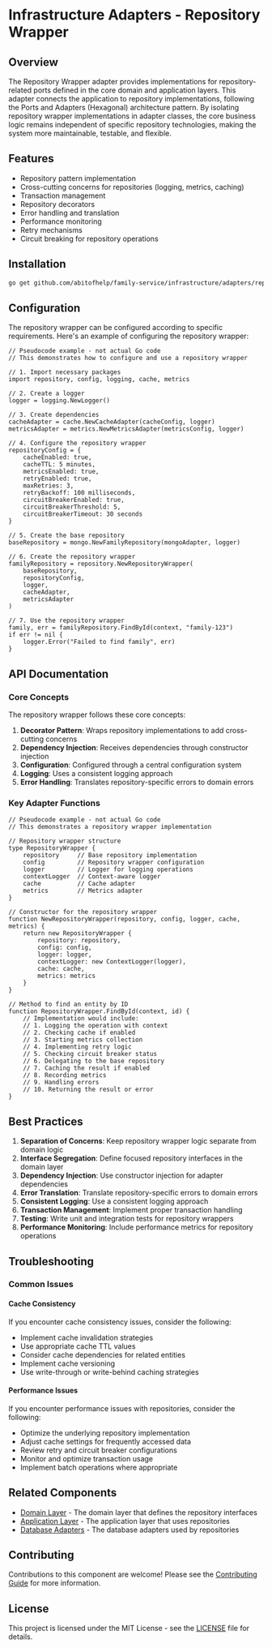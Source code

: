 # Infrastructure Adapters - Repository Wrapper

## Overview

The Repository Wrapper adapter provides implementations for repository-related ports defined in the core domain and application layers. This adapter connects the application to repository implementations, following the Ports and Adapters (Hexagonal) architecture pattern. By isolating repository wrapper implementations in adapter classes, the core business logic remains independent of specific repository technologies, making the system more maintainable, testable, and flexible.

## Features

- Repository pattern implementation
- Cross-cutting concerns for repositories (logging, metrics, caching)
- Transaction management
- Repository decorators
- Error handling and translation
- Performance monitoring
- Retry mechanisms
- Circuit breaking for repository operations

## Installation

```bash
go get github.com/abitofhelp/family-service/infrastructure/adapters/repositorywrapper
```

## Configuration

The repository wrapper can be configured according to specific requirements. Here's an example of configuring the repository wrapper:

```
// Pseudocode example - not actual Go code
// This demonstrates how to configure and use a repository wrapper

// 1. Import necessary packages
import repository, config, logging, cache, metrics

// 2. Create a logger
logger = logging.NewLogger()

// 3. Create dependencies
cacheAdapter = cache.NewCacheAdapter(cacheConfig, logger)
metricsAdapter = metrics.NewMetricsAdapter(metricsConfig, logger)

// 4. Configure the repository wrapper
repositoryConfig = {
    cacheEnabled: true,
    cacheTTL: 5 minutes,
    metricsEnabled: true,
    retryEnabled: true,
    maxRetries: 3,
    retryBackoff: 100 milliseconds,
    circuitBreakerEnabled: true,
    circuitBreakerThreshold: 5,
    circuitBreakerTimeout: 30 seconds
}

// 5. Create the base repository
baseRepository = mongo.NewFamilyRepository(mongoAdapter, logger)

// 6. Create the repository wrapper
familyRepository = repository.NewRepositoryWrapper(
    baseRepository,
    repositoryConfig,
    logger,
    cacheAdapter,
    metricsAdapter
)

// 7. Use the repository wrapper
family, err = familyRepository.FindById(context, "family-123")
if err != nil {
    logger.Error("Failed to find family", err)
}
```

## API Documentation

### Core Concepts

The repository wrapper follows these core concepts:

1. **Decorator Pattern**: Wraps repository implementations to add cross-cutting concerns
2. **Dependency Injection**: Receives dependencies through constructor injection
3. **Configuration**: Configured through a central configuration system
4. **Logging**: Uses a consistent logging approach
5. **Error Handling**: Translates repository-specific errors to domain errors

### Key Adapter Functions

```
// Pseudocode example - not actual Go code
// This demonstrates a repository wrapper implementation

// Repository wrapper structure
type RepositoryWrapper {
    repository     // Base repository implementation
    config         // Repository wrapper configuration
    logger         // Logger for logging operations
    contextLogger  // Context-aware logger
    cache          // Cache adapter
    metrics        // Metrics adapter
}

// Constructor for the repository wrapper
function NewRepositoryWrapper(repository, config, logger, cache, metrics) {
    return new RepositoryWrapper {
        repository: repository,
        config: config,
        logger: logger,
        contextLogger: new ContextLogger(logger),
        cache: cache,
        metrics: metrics
    }
}

// Method to find an entity by ID
function RepositoryWrapper.FindById(context, id) {
    // Implementation would include:
    // 1. Logging the operation with context
    // 2. Checking cache if enabled
    // 3. Starting metrics collection
    // 4. Implementing retry logic
    // 5. Checking circuit breaker status
    // 6. Delegating to the base repository
    // 7. Caching the result if enabled
    // 8. Recording metrics
    // 9. Handling errors
    // 10. Returning the result or error
}
```

## Best Practices

1. **Separation of Concerns**: Keep repository wrapper logic separate from domain logic
2. **Interface Segregation**: Define focused repository interfaces in the domain layer
3. **Dependency Injection**: Use constructor injection for adapter dependencies
4. **Error Translation**: Translate repository-specific errors to domain errors
5. **Consistent Logging**: Use a consistent logging approach
6. **Transaction Management**: Implement proper transaction handling
7. **Testing**: Write unit and integration tests for repository wrappers
8. **Performance Monitoring**: Include performance metrics for repository operations

## Troubleshooting

### Common Issues

#### Cache Consistency

If you encounter cache consistency issues, consider the following:
- Implement cache invalidation strategies
- Use appropriate cache TTL values
- Consider cache dependencies for related entities
- Implement cache versioning
- Use write-through or write-behind caching strategies

#### Performance Issues

If you encounter performance issues with repositories, consider the following:
- Optimize the underlying repository implementation
- Adjust cache settings for frequently accessed data
- Review retry and circuit breaker configurations
- Monitor and optimize transaction usage
- Implement batch operations where appropriate

## Related Components

- [Domain Layer](../../core/domain/README.md) - The domain layer that defines the repository interfaces
- [Application Layer](../../core/application/README.md) - The application layer that uses repositories
- [Database Adapters](../mongo/README.md) - The database adapters used by repositories

## Contributing

Contributions to this component are welcome! Please see the [Contributing Guide](../../CONTRIBUTING.md) for more information.

## License

This project is licensed under the MIT License - see the [LICENSE](../../LICENSE) file for details.